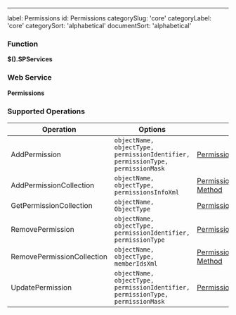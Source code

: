 ---
label: Permissions
id: Permissions
categorySlug: 'core'
categoryLabel: 'core'
categorySort: 'alphabetical'
documentSort: 'alphabetical'

### Function

**$().SPServices**

### Web Service

**Permissions**

### Supported Operations

| Operation | Options | MSDN Documentation | Introduced |
| --------- | ------- | ------------------ | ---------- |
| AddPermission | `objectName, objectType, permissionIdentifier, permissionType, permissionMask` | [Permissions.AddPermission Method](http://msdn.microsoft.com/en-us/library/permissions.permissions.addpermission.aspx) | [0.5.2](http://spservices.codeplex.com/releases/view/40577) |
| AddPermissionCollection | `objectName, objectType, permissionsInfoXml` | [Permissions.AddPermissionCollection Method](http://msdn.microsoft.com/en-us/library/permissions.permissions.addpermissioncollection.aspx) | [0.5.2](http://spservices.codeplex.com/releases/view/40577) |
| GetPermissionCollection | `objectName, ObjectType` | [Permissions.GetPermissionCollection](http://msdn.microsoft.com/en-us/library/permissions.permissions.getpermissioncollection.aspx) | [0.2.3](http://spservices.codeplex.com/Release/ProjectReleases.aspx?ReleaseId=31744) |
| RemovePermission | `objectName, objectType, permissionIdentifier, permissionType` | [Permissions.RemovePermission Method](http://msdn.microsoft.com/en-us/library/permissions.permissions.removepermission.aspx) | [0.5.2](http://spservices.codeplex.com/releases/view/40577) |
| RemovePermissionCollection | `objectName, objectType, memberIdsXml` | [Permissions.RemovePermissionCollection Method](http://msdn.microsoft.com/en-us/library/permissions.permissions.removepermissioncollection.aspx) | [0.5.2](http://spservices.codeplex.com/releases/view/40577) |
| UpdatePermission | `objectName, objectType, permissionIdentifier, permissionType, permissionMask` | [Permissions.UpdatePermission Method](http://msdn.microsoft.com/en-us/library/permissions.permissions.updatepermission.aspx) | [0.5.2](http://spservices.codeplex.com/releases/view/40577) |